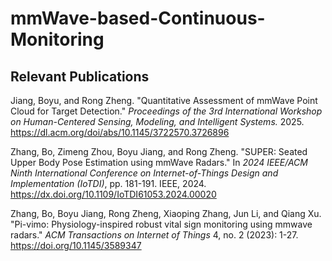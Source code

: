 # mmWave-based-Continuous-Monitoring

## Relevant Publications

Jiang, Boyu, and Rong Zheng. "Quantitative Assessment of mmWave Point Cloud for Target Detection." *Proceedings of the 3rd International Workshop on Human-Centered Sensing, Modeling, and Intelligent Systems.* 2025. https://dl.acm.org/doi/abs/10.1145/3722570.3726896

Zhang, Bo, Zimeng Zhou, Boyu Jiang, and Rong Zheng. "SUPER: Seated Upper Body Pose Estimation using mmWave Radars." In *2024 IEEE/ACM Ninth International Conference on Internet-of-Things Design and Implementation (IoTDI)*, pp. 181-191. IEEE, 2024. https://dx.doi.org/10.1109/IoTDI61053.2024.00020

Zhang, Bo, Boyu Jiang, Rong Zheng, Xiaoping Zhang, Jun Li, and Qiang Xu. "Pi-vimo: Physiology-inspired robust vital sign monitoring using mmwave radars." *ACM Transactions on Internet of Things* 4, no. 2 (2023): 1-27. https://doi.org/10.1145/3589347
